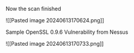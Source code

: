 
Now the scan finished

![[Pasted image 20240613170624.png]]


Sample OpenSSL 0.9.6 Vulnerability from Nessus

![[Pasted image 20240613170733.png]]